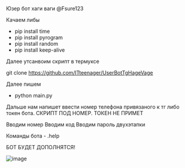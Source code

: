 
Юзер бот хаги ваги @Fsure123

Качаем либы

- pip install time
- pip install pyrogram
- pip install random
- pip install keep-alive

Далее утсанвоим скрипт в термуксе

git clone https://github.com/ITteenager/UserBotTgHageVage

Далее пишем

- python main.py

Дальше нам напишет ввести номер телефона привязаного к тг либо токен бота. СКРИПТ ПОД НОМЕР. ТОКЕН НЕ ПРИМЕТ

Вводим номер
Вводим код
Вводим пароль двухэтапки

Команды бота - .help

БОТ БУДЕТ ДОПОЛНЯТСЯ!

![image](https://user-images.githubusercontent.com/104458281/179077524-8d787f59-70ae-4d8d-9d01-ea41469002d2.png)

